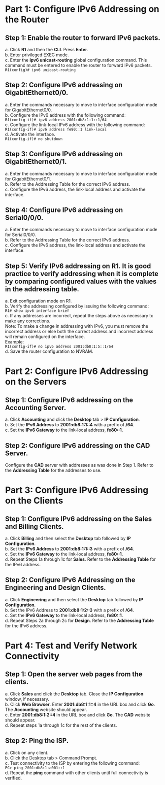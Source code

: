 # Part 1: Configure IPv6 Addressing on the Router


## Step 1: Enable the router to forward IPv6 packets. 
a. Click **R1** and then the **CLI**. Press **Enter**.<br>
b. Enter privileged EXEC mode.<br>
c. Enter the **ipv6 unicast-routing** global configuration command. This command must be entered to enable the router to forward IPv6 packets.<br>
`R1(config)# ipv6 unicast-routing`

## Step 2: Configure IPv6 addressing on GigabitEthernet0/0.
a. Enter the commands necessary to move to interface configuration mode for GigabitEthernet0/0.<br>
b. Configure the IPv6 address with the following command: <br>
`R1(config-if)# ipv6 address 2001:db8:1:1::1/64`<br>
c. Configure the link-local IPv6 address with the following command:<br>
`R1(config-if)# ipv6 address fe80::1 link-local`<br>
d. Activate the interface.<br>
`R1(config-if)# no shutdown`

## Step 3: Configure IPv6 addressing on GigabitEthernet0/1.
a. Enter the commands necessary to move to interface configuration mode for GigabitEthernet0/1.<br>
b. Refer to the Addressing Table for the correct IPv6 address.<br>
c. Configure the IPv6 address, the link-local address and activate the interface.

## Step 4: Configure IPv6 addressing on Serial0/0/0.
a. Enter the commands necessary to move to interface configuration mode for Serial0/0/0.<br>
b. Refer to the Addressing Table for the correct IPv6 address.<br>
c. Configure the IPv6 address, the link-local address and activate the interface.

## Step 5: Verify IPv6 addressing on R1. It is good practice to verify addressing when it is complete by comparing configured values with the values in the addressing table.
a. Exit configuration mode on R1.<br>
b. Verify the addressing configured by issuing the following command:<br>
`R1# show ipv6 interface brief`<br>
c. If any addresses are incorrect, repeat the steps above as necessary to make any corrections.<br>
Note: To make a change in addressing with IPv6, you must remove the incorrect address or else both the correct address and incorrect address will remain configured on the interface.<br>
Example:<br>
`R1(config-if)# no ipv6 address 2001:db8:1:5::1/64`<br>
d. Save the router configuration to NVRAM.


# Part 2:  Configure IPv6 Addressing on the Servers


## Step 1: Configure IPv6 addressing on the Accounting Server.
a. Click **Accounting** and click the **Desktop** tab > **IP Configuration**.<br>
b. Set the **IPv6 Address** to **2001:db8:1:1::4** with a prefix of **/64**.<br>
c. Set the **IPv6 Gateway** to the link-local address, **fe80::1**.

## Step 2: Configure IPv6 addressing on the CAD Server.
Configure the **CAD** server with addresses as was done in Step 1. Refer to the **Addressing Table** for the addresses to use.


# Part 3: Configure IPv6 Addressing on the Clients

## Step 1: Configure IPv6 addressing on the Sales and Billing Clients.
a. Click **Billing** and then select the **Desktop** tab followed by **IP Configuration**.<br>
b. Set the **IPv6 Address** to **2001:db8:1:1::3** with a prefix of **/64**.<br>
c. Set the **IPv6 Gateway** to the link-local address, **fe80::1**.<br>
d. Repeat Steps 1a through 1c for **Sales**. Refer to the **Addressing Table** for the IPv6 address.

## Step 2: Configure IPv6 Addressing on the Engineering and Design Clients.
a. Click **Engineering** and then select the **Desktop** tab followed by **IP Configuration**.<br>
b. Set the IPv6 Address to **2001:db8:1:2::3** with a prefix of **/64**.<br>
c. Set the **IPv6 Gateway** to the link-local address, **fe80::1**.<br>
d. Repeat Steps 2a through 2c for **Design**. Refer to the **Addressing Table** for the IPv6 address.


# Part 4: Test and Verify Network Connectivity

## Step 1: Open the server web pages from the clients.
a. Click **Sales** and click the **Desktop** tab. Close the **IP Configuration** window, if necessary.<br>
b. Click **Web Browser**. Enter **2001:db8:1:1::4** in the URL box and click **Go**. The **Accounting** website should appear.<br>
c. Enter **2001:db8:1:2::4** in the URL box and click **Go**. The **CAD** website should appear.<br>
d. Repeat steps 1a through 1c for the rest of the clients.

## Step 2: Ping the ISP.
a. Click on any client.<br>
b. Click the Desktop tab > Command Prompt.<br>
c. Test connectivity to the ISP by entering the following command:<br>
`PC> ping 2001:db8:1:a001::1`<br>
d. Repeat the **ping** command with other clients until full connectivity is verified.

